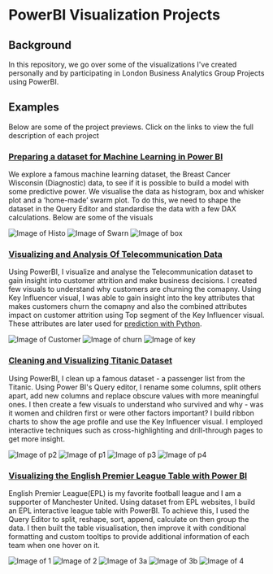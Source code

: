 # PowerBI Visualization Projects
## Background
In this repository, we go over some of the visualizations I've created personally and by participating in London Business Analytics Group Projects using PowerBI. 

## Examples
Below are some of the project previews. Click on the links to view the full description of each project
### [Preparing a dataset for Machine Learning in Power BI](https://github.com/mayorofdata/PowerBI-Visualization-Projects/tree/master/Preparing%20a%20dataset%20for%20Machine%20Learning%20in%20Power%20BI)
We explore a famous machine learning dataset, the Breast Cancer Wisconsin (Diagnostic) data, to see if it is possible to build a model with some predictive power.  We visualise the data as histogram, box and whisker plot and a ‘home-made’ swarm plot.  To do this, we need to shape the dataset in the Query Editor and standardise the data with a few DAX calculations. Below are some of the visuals

![Image of Histo](https://github.com/mayorofdata/PowerBI-Visualization-Projects/blob/master/Preparing%20a%20dataset%20for%20Machine%20Learning%20in%20Power%20BI/histogram.PNG)
![Image of Swarn](https://github.com/mayorofdata/PowerBI-Visualization-Projects/blob/master/Preparing%20a%20dataset%20for%20Machine%20Learning%20in%20Power%20BI/swarm_plot.PNG)
![Image of box](https://github.com/mayorofdata/PowerBI-Visualization-Projects/blob/master/Preparing%20a%20dataset%20for%20Machine%20Learning%20in%20Power%20BI/box_plot.PNG)


### [Visualizing and Analysis Of Telecommunication Data](https://github.com/mayorofdata/PowerBI-Visualization-Projects/tree/master/Visualizing%20and%20Analysis%20Of%20Telecommunication%20Data)
Using PowerBI, I visualize and analyse the Telecommunication dataset to gain insight into customer attrition and make business decisions. I created few visuals to understand why customers are churning the comapny. Using Key Influencer visual, I was able to gain insight into the key attributes that makes customers churn the comapny and also the combined attributes impact on customer attrition using Top segment of the Key Influencer visual. These attributes are later used for [prediction with Python](https://github.com/mayorofdata/Customer-Churn-Prediction-using-Logistic-Regression).

![Image of Customer](https://github.com/mayorofdata/PowerBI-Visualization-Projects/blob/master/Visualizing%20and%20Analysis%20Of%20Telecommunication%20Data/customer_overview.PNG)
![Image of churn](https://github.com/mayorofdata/PowerBI-Visualization-Projects/blob/master/Visualizing%20and%20Analysis%20Of%20Telecommunication%20Data/churn_overview.PNG)
![Image of key](https://github.com/mayorofdata/PowerBI-Visualization-Projects/blob/master/Visualizing%20and%20Analysis%20Of%20Telecommunication%20Data/key_inf.PNG)

### [Cleaning and Visualizing Titanic Dataset](https://github.com/mayorofdata/PowerBI-Visualization-Projects/tree/master/Cleaning%20and%20Visualizing%20Titanic%20Dataset)
Using PowerBI, I clean up a famous dataset - a passenger list from the Titanic. Using Power BI's Query editor, I rename some columns, split others apart, add new columns and replace obscure values with more meaningful ones. I then create a few visuals to understand who survived and why - was it women and children first or were other factors important? I build  ribbon charts to show the age profile  and use the Key Influencer visual. I employed interactive techniques such as cross-highlighting and drill-through pages to get more insight.

![Image of p2](https://github.com/mayorofdata/PowerBI-Visualization-Projects/blob/master/Cleaning%20and%20Visualizing%20Titanic%20Dataset/Picture2.png)
![Image of p1](https://github.com/mayorofdata/PowerBI-Visualization-Projects/blob/master/Cleaning%20and%20Visualizing%20Titanic%20Dataset/Picture1.png)
![Image of p3](https://github.com/mayorofdata/PowerBI-Visualization-Projects/blob/master/Cleaning%20and%20Visualizing%20Titanic%20Dataset/Picture3.png)
![Image of p4](https://github.com/mayorofdata/PowerBI-Visualization-Projects/blob/master/Cleaning%20and%20Visualizing%20Titanic%20Dataset/Picture4.png)

### [Visualizing the English Premier League Table with Power BI](https://github.com/mayorofdata/PowerBI-Visualization-Projects/tree/master/Visualizing%20the%20English%20Premier%20League%20Table%20with%20Power%20BI)
English Premier League(EPL) is my favorite football league and I am a supporter of Manchester United. Using dataset from EPL websites, I build an EPL interactive league table with PowerBI. To achieve this, I used the Query Editor to split, reshape, sort, append, calculate on then group the data. I then built the table visualisation, then improve it with conditional formatting and custom tooltips to provide additional information of each team when one hover on it.

![Image of 1](https://github.com/mayorofdata/PowerBI-Visualization-Projects/blob/master/Visualizing%20the%20English%20Premier%20League%20Table%20with%20Power%20BI/1.PNG)
![Image of 2](https://github.com/mayorofdata/PowerBI-Visualization-Projects/blob/master/Visualizing%20the%20English%20Premier%20League%20Table%20with%20Power%20BI/2.PNG)
![Image of 3a](https://github.com/mayorofdata/PowerBI-Visualization-Projects/blob/master/Visualizing%20the%20English%20Premier%20League%20Table%20with%20Power%20BI/3a.PNG)
![Image of 3b](https://github.com/mayorofdata/PowerBI-Visualization-Projects/blob/master/Visualizing%20the%20English%20Premier%20League%20Table%20with%20Power%20BI/3b.PNG)
![Image of 4](https://github.com/mayorofdata/PowerBI-Visualization-Projects/blob/master/Visualizing%20the%20English%20Premier%20League%20Table%20with%20Power%20BI/4.PNG)
